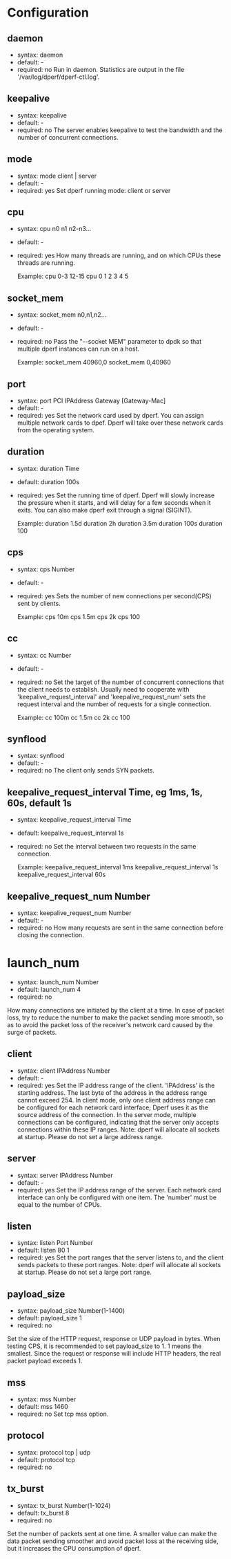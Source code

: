 # Configuration

## daemon
- syntax: daemon
- default: -
- required: no
Run in daemon. Statistics are output in the file '/var/log/dperf/dperf-ctl.log'.

## keepalive
- syntax: keepalive
- default: - 
- required: no
The server enables keepalive to test the bandwidth and the number of concurrent connections.

## mode
- syntax: mode client | server
- default: -
- required: yes
Set dperf running mode: client or server
 
## cpu
- syntax: cpu n0 n1 n2-n3...
- default: -
- required: yes
How many threads are running, and on which CPUs these threads are running.

    Example:
    cpu 0-3 12-15
    cpu 0 1 2 3 4 5

## socket_mem
- syntax: socket_mem n0,n1,n2...
- default: -
- required: no
Pass the "--socket MEM" parameter to dpdk so that multiple dperf instances can run on a host.

    Example:
    socket_mem  40960,0
    socket_mem  0,40960

## port
- syntax: port PCI IPAddress Gateway [Gateway-Mac]
- default: -
- required: yes
Set the network card used by dperf. You can assign multiple network cards to dpef. Dperf will take over these network cards from the operating system.

## duration
- syntax: duration Time
- default: duration 100s
- required: yes 
Set the running time of dperf. Dperf will slowly increase the pressure when it starts, and will delay for a few seconds when it exits. You can also make dperf exit through a signal (SIGINT). 

    Example:
    duration 1.5d
    duration 2h
    duration 3.5m
    duration 100s
    duration 100

## cps
- syntax: cps Number
- default: -
- required: yes
Sets the number of new connections per second(CPS) sent by clients.

    Example:
    cps 10m
    cps 1.5m
    cps 2k
    cps 100

## cc
- syntax: cc Number 
- default: -
- required: no
Set the target of the number of concurrent connections that the client needs to establish. Usually need to cooperate with 'keepalive_request_interval' and 'keepalive_request_num' sets the request interval and the number of requests for a single connection. 

    Example:
    cc 100m
    cc 1.5m
    cc 2k
    cc 100

## synflood
- syntax: synflood
- default: -
- required: no
The client only sends SYN packets.

## keepalive_request_interval Time, eg 1ms, 1s, 60s, default 1s
- syntax: keepalive_request_interval Time
- default: keepalive_request_interval 1s
- required: no
Set the interval between two requests in the same connection.

    Example:
    keepalive_request_interval 1ms
    keepalive_request_interval 1s
    keepalive_request_interval 60s

## keepalive_request_num Number
- syntax: keepalive_request_num Number
- default: -
- required: no
How many requests are sent in the same connection before closing the connection.

# launch_num
- syntax: launch_num Number
- default: launch_num 4
- required: no

How many connections are initiated by the client at a time. In case of packet loss, try to reduce the number to make the packet sending more smooth, so as to avoid the packet loss of the receiver's network card caused by the surge of packets.

## client
- syntax: client IPAddress Number
- default: -
- required: yes 
Set the IP address range of the client. 'IPAddress' is the starting address. The last byte of the address in the address range cannot exceed 254. In client mode, only one client address range can be configured for each network card interface; Dperf uses it as the source address of the connection. In the server mode, multiple connections can be configured, indicating that the server only accepts connections within these IP ranges.
Note: dperf will allocate all sockets at startup. Please do not set a large address range.

## server
- syntax: server IPAddress Number
- default: -
- required: yes 
Set the IP address range of the server. Each network card interface can only be configured with one item. The 'number' must be equal to the number of CPUs.

## listen
- syntax: listen Port Number
- default: listen 80 1
- required: yes
Set the port ranges that the server listens to, and the client sends packets to these port ranges.
Note: dperf will allocate all sockets at startup. Please do not set a large port range.

## payload_size
- syntax: payload_size Number(1-1400)
- default: payload_size 1
- required: no

Set the size of the HTTP request, response or UDP payload in bytes. When testing CPS, it is recommended to set payload_size to 1. 1 means the smallest. Since the request or response will include HTTP headers, the real packet payload exceeds 1.

## mss
- syntax: mss Number
- default: mss 1460
- required: no
Set tcp mss option.

## protocol
- syntax: protocol tcp | udp
- default: protocol tcp
- required: no

## tx_burst
- syntax: tx_burst Number(1-1024)
- default: tx_burst 8
- required: no

Set the number of packets sent at one time. A smaller value can make the data packet sending smoother and avoid packet loss at the receiving side, but it increases the CPU consumption of dperf.
